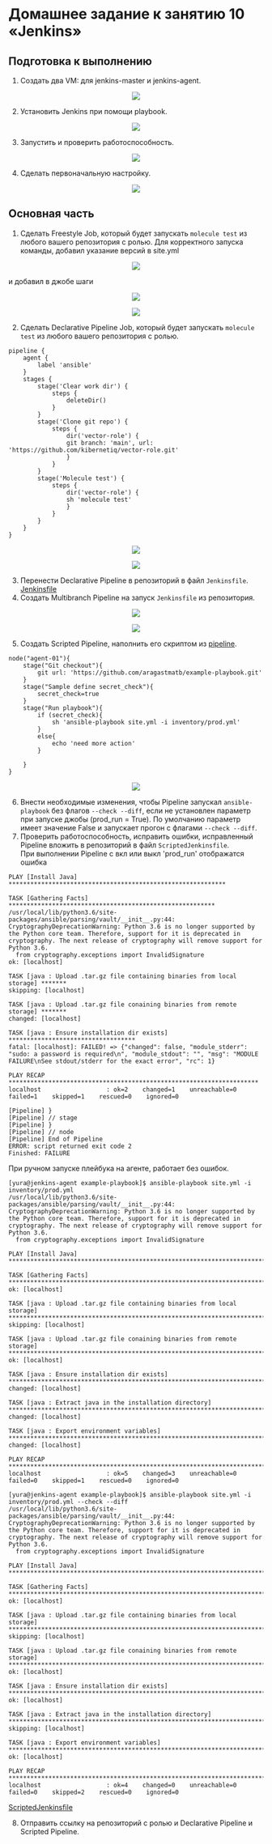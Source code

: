 # Домашнее задание к занятию 10 «Jenkins»

## Подготовка к выполнению

1. Создать два VM: для jenkins-master и jenkins-agent.
<p align="center">
  <img src="Screenshots/1.png">
</p>

2. Установить Jenkins при помощи playbook.
<p align="center">
  <img src="Screenshots/2.png">
</p>

3. Запустить и проверить работоспособность.
<p align="center">
  <img src="Screenshots/3.png">
</p>

4. Сделать первоначальную настройку.
<p align="center">
  <img src="Screenshots/4.png">
</p>

## Основная часть

1. Сделать Freestyle Job, который будет запускать `molecule test` из любого вашего репозитория с ролью.
Для корректного запуска команды, добавил указание версий в site.yml 
<p align="center">
  <img src="Screenshots/6.png">
</p>
и добавил в джобе шаги
<p align="center">
  <img src="Screenshots/7.png">
</p>
<p align="center">
  <img src="Screenshots/5.png">
</p>

2. Сделать Declarative Pipeline Job, который будет запускать `molecule test` из любого вашего репозитория с ролью.
```
pipeline {
    agent {
        label 'ansible'
    }
    stages {
        stage('Clear work dir') {
            steps {
                deleteDir()
            }
        }
        stage('Clone git repo') {
            steps {
                dir('vector-role') {
                git branch: 'main', url: 'https://github.com/kibernetiq/vector-role.git'
                }
            }
        }
        stage('Molecule test') {
            steps {
                dir('vector-role') {
                sh 'molecule test'
                }
            }
        }
    }
}
```
<p align="center">
  <img src="Screenshots/10.png">
</p>
<p align="center">
  <img src="Screenshots/9.png">
</p>

3. Перенести Declarative Pipeline в репозиторий в файл `Jenkinsfile`.  
[Jenkinsfile](https://github.com/kibernetiq/netology_jenkins/blob/main/pipeline/Jenkinsfile)  
4. Создать Multibranch Pipeline на запуск `Jenkinsfile` из репозитория.
<p align="center">
  <img src="Screenshots/11.png">
</p>
<p align="center">
  <img src="Screenshots/12.png">
</p>

5. Создать Scripted Pipeline, наполнить его скриптом из [pipeline](./pipeline).
```
node("agent-01"){
    stage("Git checkout"){
        git url: 'https://github.com/aragastmatb/example-playbook.git'
    }
    stage("Sample define secret_check"){
        secret_check=true
    }
    stage("Run playbook"){
        if (secret_check){
            sh 'ansible-playbook site.yml -i inventory/prod.yml'
        }
        else{
            echo 'need more action'
        }
        
    }
}
```
<p align="center">
  <img src="Screenshots/13.png">
</p>

6. Внести необходимые изменения, чтобы Pipeline запускал `ansible-playbook` без флагов `--check --diff`, если не установлен параметр при запуске джобы (prod_run = True). По умолчанию параметр имеет значение False и запускает прогон с флагами `--check --diff`.
7. Проверить работоспособность, исправить ошибки, исправленный Pipeline вложить в репозиторий в файл `ScriptedJenkinsfile`.  
При выполнении Pipeline с вкл или выкл 'prod_run' отображатся ошибка

```
PLAY [Install Java] ************************************************************

TASK [Gathering Facts] *********************************************************
/usr/local/lib/python3.6/site-packages/ansible/parsing/vault/__init__.py:44: CryptographyDeprecationWarning: Python 3.6 is no longer supported by the Python core team. Therefore, support for it is deprecated in cryptography. The next release of cryptography will remove support for Python 3.6.
  from cryptography.exceptions import InvalidSignature
ok: [localhost]

TASK [java : Upload .tar.gz file containing binaries from local storage] *******
skipping: [localhost]

TASK [java : Upload .tar.gz file conaining binaries from remote storage] *******
changed: [localhost]

TASK [java : Ensure installation dir exists] ***********************************
fatal: [localhost]: FAILED! => {"changed": false, "module_stderr": "sudo: a password is required\n", "module_stdout": "", "msg": "MODULE FAILURE\nSee stdout/stderr for the exact error", "rc": 1}

PLAY RECAP *********************************************************************
localhost                  : ok=2    changed=1    unreachable=0    failed=1    skipped=1    rescued=0    ignored=0   

[Pipeline] }
[Pipeline] // stage
[Pipeline] }
[Pipeline] // node
[Pipeline] End of Pipeline
ERROR: script returned exit code 2
Finished: FAILURE
```
При ручном запуске плейбука на агенте, работает без ошибок.  
```
[yura@jenkins-agent example-playbook]$ ansible-playbook site.yml -i inventory/prod.yml
/usr/local/lib/python3.6/site-packages/ansible/parsing/vault/__init__.py:44: CryptographyDeprecationWarning: Python 3.6 is no longer supported by the Python core team. Therefore, support for it is deprecated in cryptography. The next release of cryptography will remove support for Python 3.6.
  from cryptography.exceptions import InvalidSignature

PLAY [Install Java] *************************************************************************************************************************************************

TASK [Gathering Facts] **********************************************************************************************************************************************
ok: [localhost]

TASK [java : Upload .tar.gz file containing binaries from local storage] ********************************************************************************************
skipping: [localhost]

TASK [java : Upload .tar.gz file conaining binaries from remote storage] ********************************************************************************************
ok: [localhost]

TASK [java : Ensure installation dir exists] ************************************************************************************************************************
changed: [localhost]

TASK [java : Extract java in the installation directory] ************************************************************************************************************
changed: [localhost]

TASK [java : Export environment variables] **************************************************************************************************************************
changed: [localhost]

PLAY RECAP **********************************************************************************************************************************************************
localhost                  : ok=5    changed=3    unreachable=0    failed=0    skipped=1    rescued=0    ignored=0
```

```
[yura@jenkins-agent example-playbook]$ ansible-playbook site.yml -i inventory/prod.yml --check --diff
/usr/local/lib/python3.6/site-packages/ansible/parsing/vault/__init__.py:44: CryptographyDeprecationWarning: Python 3.6 is no longer supported by the Python core team. Therefore, support for it is deprecated in cryptography. The next release of cryptography will remove support for Python 3.6.
  from cryptography.exceptions import InvalidSignature

PLAY [Install Java] *************************************************************************************************************************************************

TASK [Gathering Facts] **********************************************************************************************************************************************
ok: [localhost]

TASK [java : Upload .tar.gz file containing binaries from local storage] ********************************************************************************************
skipping: [localhost]

TASK [java : Upload .tar.gz file conaining binaries from remote storage] ********************************************************************************************
ok: [localhost]

TASK [java : Ensure installation dir exists] ************************************************************************************************************************
ok: [localhost]

TASK [java : Extract java in the installation directory] ************************************************************************************************************
skipping: [localhost]

TASK [java : Export environment variables] **************************************************************************************************************************
ok: [localhost]

PLAY RECAP **********************************************************************************************************************************************************
localhost                  : ok=4    changed=0    unreachable=0    failed=0    skipped=2    rescued=0    ignored=0
```
[ScriptedJenkinsfile](https://github.com/kibernetiq/netology_jenkins/blob/main/ScriptedJenkinsfile)

8. Отправить ссылку на репозиторий с ролью и Declarative Pipeline и Scripted Pipeline.
[]()
